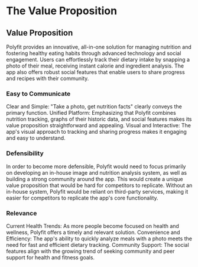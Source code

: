 # The Value Proposition

<!-- *Describe the value proposition and argue that it is:* -->
## Value Proposition

Polyfit provides an innovative, all-in-one solution for managing nutrition and fostering healthy eating habits through advanced technology and social engagement. Users can effortlessly track their dietary intake by snapping a photo of their meal, receiving instant calorie and ingredient analysis. The app also offers robust social features that enable users to share progress and recipes with their community.

<!-- *1. Easy to communicate* -->
### Easy to Communicate

Clear and Simple: "Take a photo, get nutrition facts" clearly conveys the primary function.
Unified Platform: Emphasizing that Polyfit combines nutrition tracking, graphs of their historic data, and social features makes its value proposition straightforward and appealing.
Visual and Interactive: The app's visual approach to tracking and sharing progress makes it engaging and easy to understand.

<!-- *2. Defensible* -->
### Defensibility

In order to become more defensible, Polyfit would need to focus primarily on developing an in-house image and nutrition analysis system, as well as building a strong community around the app. This would create a unique value proposition that would be hard for competitors to replicate. Without an in-house system, Polyfit would be reliant on third-party services, making it easier for competitors to replicate the app's core functionality.

<!-- *3. Relevant* -->
### Relevance

Current Health Trends: As more people become focused on health and wellness, Polyfit offers a timely and relevant solution.
Convenience and Efficiency: The app's ability to quickly analyze meals with a photo meets the need for fast and efficient dietary tracking.
Community Support: The social features align with the growing trend of seeking community and peer support for health and fitness goals.